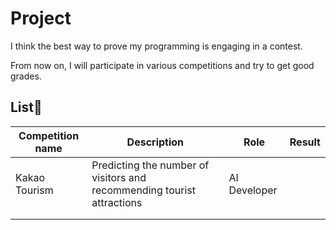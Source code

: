 # Project
I think the best way to prove my programming is engaging in a contest.

From now on, I will participate in various competitions and try to get good grades.



## List📝   


| Competition name 	| Description                                                            	| Role         	| Result 	|
|------------------	|------------------------------------------------------------------------	|--------------	|--------	|
| Kakao Tourism    	| Predicting the number of visitors and recommending tourist attractions 	| AI Developer 	|        	|
|                  	|                                                                        	|              	|        	|
|                  	|                                                                        	|              	|        	|

